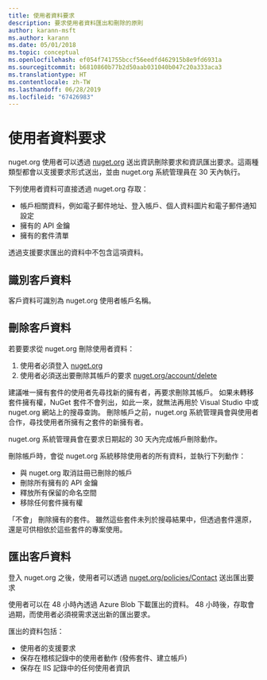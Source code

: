 ```yaml
---
title: 使用者資料要求
description: 要求使用者資料匯出和刪除的原則
author: karann-msft
ms.author: karann
ms.date: 05/01/2018
ms.topic: conceptual
ms.openlocfilehash: ef054f741755bccf56eedfd462915b8e9fd6931a
ms.sourcegitcommit: b6810860b77b2d50aab031040b047c20a333aca3
ms.translationtype: HT
ms.contentlocale: zh-TW
ms.lasthandoff: 06/28/2019
ms.locfileid: "67426983"
---
```

# <a name="user-data-requests"></a>使用者資料要求

nuget.org 使用者可以透過 [nuget.org](https://www.nuget.org) 送出資訊刪除要求和資訊匯出要求。這兩種類型都會以支援要求形式送出，並由 nuget.org 系統管理員在 30 天內執行。

下列使用者資料可直接透過 nuget.org 存取：

* 帳戶相關資料，例如電子郵件地址、登入帳戶、個人資料圖片和電子郵件通知設定
* 擁有的 API 金鑰
* 擁有的套件清單

透過支援要求匯出的資料中不包含這項資料。

## <a name="identifying-customer-data"></a>識別客戶資料

客戶資料可識別為 nuget.org 使用者帳戶名稱。

## <a name="deleting-customer-data"></a>刪除客戶資料

若要要求從 nuget.org 刪除使用者資料：

1. 使用者必須登入 [nuget.org](https://www.nuget.org)
1. 使用者必須送出要刪除其帳戶的要求 [nuget.org/account/delete](https://www.nuget.org/account/delete)

建議唯一擁有套件的使用者先尋找新的擁有者，再要求刪除其帳戶。 如果未轉移套件擁有權，NuGet 套件不會列出，如此一來，就無法再用於 Visual Studio 中或 nuget.org 網站上的搜尋查詢。 刪除帳戶之前，nuget.org 系統管理員會與使用者合作，尋找使用者所擁有之套件的新擁有者。

nuget.org 系統管理員會在要求日期起的 30 天內完成帳戶刪除動作。

刪除帳戶時，會從 nuget.org 系統移除使用者的所有資料，並執行下列動作：

* 與 nuget.org 取消註冊已刪除的帳戶
* 刪除所有擁有的 API 金鑰
* 釋放所有保留的命名空間
* 移除任何套件擁有權

「不會」  刪除擁有的套件。 雖然這些套件未列於搜尋結果中，但透過套件還原，還是可供相依於這些套件的專案使用。

## <a name="exporting-customer-data"></a>匯出客戶資料

登入 nuget.org 之後，使用者可以透過 [nuget.org/policies/Contact](https://www.nuget.org/policies/Contact) 送出匯出要求

使用者可以在 48 小時內透過 Azure Blob 下載匯出的資料。 48 小時後，存取會過期，而使用者必須視需求送出新的匯出要求。

匯出的資料包括：

* 使用者的支援要求
* 保存在稽核記錄中的使用者動作 (發佈套件、建立帳戶)
* 保存在 IIS 記錄中的任何使用者資訊
